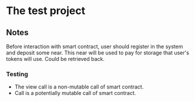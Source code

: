 # The test project

## Notes

Before interaction with smart contract, user should register in the system and deposit some near.
This near will be used to pay for storage that user's tokens will use. Could be retrieved back. 



### Testing

- The view call is a non-mutable call of smart contract.
- Call is a potentially mutable call of smart contract.



